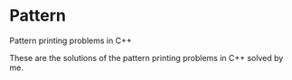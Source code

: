 # Pattern
Pattern printing problems in C++

These are the solutions of the pattern printing problems in C++ solved by me.
